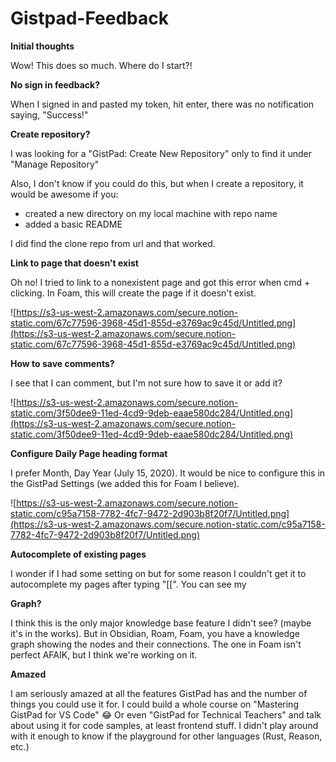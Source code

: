 # Gistpad-Feedback

**Initial thoughts**

Wow! This does so much. Where do I start?!

**No sign in feedback?**

When I signed in and pasted my token, hit enter, there was no notification saying, "Success!"

**Create repository?**

I was looking for a "GistPad: Create New Repository" only to find it under "Manage Repository"

Also, I don't know if you could do this, but when I create a repository, it would be awesome if you:

- created a new directory on my local machine with repo name
- added a basic README

I did find the clone repo from url and that worked.

**Link to page that doesn't exist**

Oh no! I tried to link to a nonexistent page and got this error when cmd + clicking. In Foam, this will create the page if it doesn't exist.

![https://s3-us-west-2.amazonaws.com/secure.notion-static.com/67c77596-3968-45d1-855d-e3769ac9c45d/Untitled.png](https://s3-us-west-2.amazonaws.com/secure.notion-static.com/67c77596-3968-45d1-855d-e3769ac9c45d/Untitled.png)

**How to save comments?**

I see that I can comment, but I'm not sure how to save it or add it?

![https://s3-us-west-2.amazonaws.com/secure.notion-static.com/3f50dee9-11ed-4cd9-9deb-eaae580dc284/Untitled.png](https://s3-us-west-2.amazonaws.com/secure.notion-static.com/3f50dee9-11ed-4cd9-9deb-eaae580dc284/Untitled.png)

**Configure Daily Page heading format**

I prefer Month, Day Year (July 15, 2020). It would be nice to configure this in the GistPad Settings (we added this for Foam I believe).

![https://s3-us-west-2.amazonaws.com/secure.notion-static.com/c95a7158-7782-4fc7-9472-2d903b8f20f7/Untitled.png](https://s3-us-west-2.amazonaws.com/secure.notion-static.com/c95a7158-7782-4fc7-9472-2d903b8f20f7/Untitled.png)

**Autocomplete of existing pages**

I wonder if I had some setting on but for some reason I couldn't get it to autocomplete my pages after typing "[[". You can see my 


**Graph?**

I think this is the only major knowledge base feature I didn't see? (maybe it's in the works). But in Obsidian, Roam, Foam, you have a knowledge graph showing the nodes and their connections. The one in Foam isn't perfect AFAIK, but I think we're working on it.

**Amazed**

I am seriously amazed at all the features GistPad has and the number of things you could use it for. I could build a whole course on "Mastering GistPad for VS Code" 😂 Or even "GistPad for Technical Teachers" and talk about using it for code samples, at least frontend stuff. I didn't play around with it enough to know if the playground for other languages (Rust, Reason, etc.)

